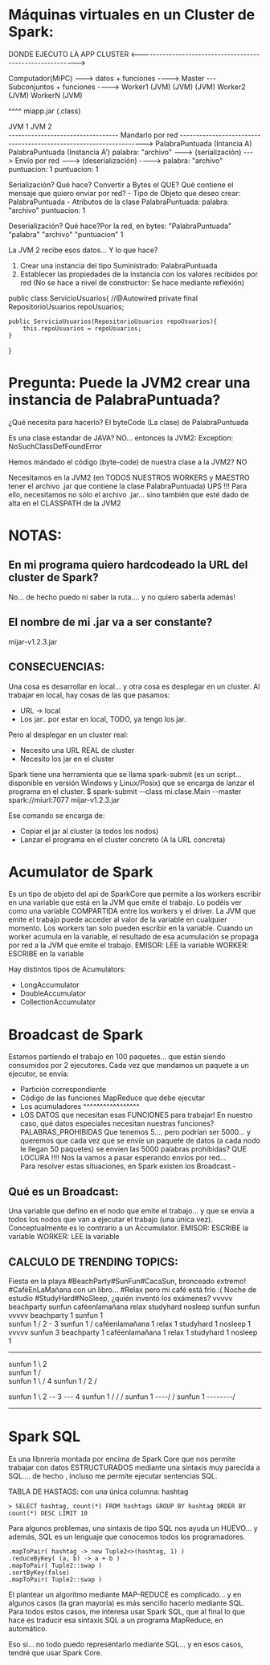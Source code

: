 
# Máquinas virtuales en un Cluster de Spark:
                                
DONDE EJECUTO LA APP                                CLUSTER
                                                    <---------------------------------------------------------->
                                                    
Computador(MiPC)   ---> datos + funciones ---->     Master    --- Subconjuntos + funciones ---->    Worker1 (JVM)
(JVM)                                               (JVM)                                           Worker2 (JVM)
                                                                                                    WorkerN (JVM)

  ^^^^
  miapp.jar
  (.class)
  



JVM 1                                                                                           JVM 2   
---------------------------------- Mandarlo por red ------------------------------------------------------------------->
PalabraPuntuada (Intancia A)                                                                      PalabraPuntuada (Instancia A')
 palabra: "archivo"  --->   (serialización) ---> Envío por red ---> (deserialización)  ---->        palabra: "archivo"
 puntuacion: 1                                                                                      puntuacion: 1


Serialización? Qué hace?
Convertir a Bytes el QUE? Qué contiene el mensaje que quiero enviar por red?
    - Tipo de Objeto que deseo crear: PalabraPuntuada
    - Atributos de la clase PalabraPuntuada: 
        palabra: "archivo"
        puntuacion: 1               

Deserialización? Qué hace?Por la red, en bytes:
    "PalabraPuntuada"
    "palabra"
    "archivo"
    "puntuacion"
    1

La JVM 2 recibe esos datos... Y lo que hace?
1. Crear una instancia del tipo Suministrado: PalabraPuntuada
2. Establecer las propiedades de la instancia con los valores recibidos por red (No se hace a nivel de constructor: Se hace mediante reflexión)

public class ServicioUsuarios{
    //@Autowired
    private final RepositorioUsuarios repoUsuarios;

    public ServicioUsuarios(RepositorioUsuarios repoUsuarios){
        this.repoUsuarios = repoUsuarios;
    }
}

# Pregunta: Puede la JVM2 crear una instancia de PalabraPuntuada?

¿Qué necesita para hacerlo? El byteCode (La clase) de PalabraPuntuada

Es una clase estandar de JAVA? NO... entonces la JVM2: Exception: NoSuchClassDefFoundError

Hemos mándado el código (byte-code) de nuestra clase a la JVM2? NO

Necesitamos en la JVM2 (en TODOS NUESTROS WORKERS y MAESTRO tener el archivo .jar que contiene la clase PalabraPuntuada) UPS !!!
Para ello, necesitamos no sólo el archivo .jar... sino también que esté dado de alta en el CLASSPATH de la JVM2

# NOTAS:

## En mi programa quiero hardcodeado la URL del cluster de Spark?

No... de hecho puedo ni saber la ruta.... y no quiero saberla además!

## El nombre de mi .jar va a ser constante?

mijar-v1.2.3.jar

## CONSECUENCIAS:

Una cosa es desarrollar en local... y otra cosa es desplegar en un cluster.
Al trabajar en local, hay cosas de las que pasamos:
- URL -> local
- Los jar.. por estar en local, TODO, ya tengo los jar.

Pero al desplegar en un cluster real:
- Necesito una URL REAL de cluster
- Necesito los jar en el cluster

Spark tiene una herramienta que se llama spark-submit (es un script... disponible en versión Windows y Linux/Posix) que se encarga de lanzar el programa en el cluster.
$ spark-submit --class mi.clase.Main --master spark://miurl:7077 mijar-v1.2.3.jar

Ese comando se encarga de:
- Copiar el jar al cluster (a todos los nodos)
- Lanzar el programa en el cluster concreto (A la URL concreta)

# Acumulator de Spark

Es un tipo de objeto del api de SparkCore que permite a los workers escribir en una variable que está en la JVM que emite el trabajo.
Lo podéis ver como una variable COMPARTIDA entre los workers y el driver.
La JVM que emite el trabajo puede acceder al valor de la variable en cualquier momento.
Los workers tan solo pueden escribir en la variable.
 Cuando un worker acumula en la variable, el resultado de esa acumulación se propaga por red a la JVM que emite el trabajo.
    EMISOR: LEE la variable
    WORKER: ESCRIBE en la variable 

Hay distintos tipos de Acumulators:
- LongAccumulator
- DoubleAccumulator
- CollectionAccumulator

# Broadcast de Spark

Estamos partiendo el trabajo en 100 paquetes... que están siendo consumidos por 2 ejecutores.
Cada vez que mandamos un paquete a un ejecutor, se envía:
- Partición correspondiente
- Código de las funciones MapReduce que debe ejecutar
- Los acumuladores       ^^^^^^^^^^^^^^^^^
- LOS DATOS que necesitan esas FUNCIONES para trabajar! 
  En nuestro caso, qué datos especiales necesitan nuestras funciones? PALABRAS_PROHIBIDAS
  Que tenemos 5.... pero podrían ser 5000... y queremos que cada vez que se envíe un paquete de datos (a cada nodo le llegan 50 paquetes) se envíen las 5000 palabras prohibidas?
  QUE LOCURA !!!! Nos la vamos a pasar esperando envíos por red...  
Para resolver estas situaciones, en Spark existen los Broadcast.-

## Qué es un Broadcast:

Una variable que defino en el nodo que emite el trabajo... y que se envía a todos los nodos que van a ejecutar el trabajo (una única vez).
Conceptualmente es lo contrario a un Accumulator.
    EMISOR: ESCRIBE la variable
    WORKER: LEE la variable

## CALCULO DE TRENDING TOPICS:

Fiesta en la playa  #BeachParty#SunFun#CacaSun, bronceado extremo!
#CaféEnLaMañana con un libro... #Relax pero mi café está frío :(
Noche de estudio #StudyHard#NoSleep, ¿quién inventó los exámenes?
        vvvvv
beachparty
sunfun
caféenlamañana
relax
studyhard
nosleep
sunfun
sunfun
    vvvvv
beachparty              1
sunfun                  1 \
sunfun                  1 / 2 - 3
sunfun                  1     /
caféenlamañana          1
relax                   1
studyhard               1
nosleep                 1
    vvvvv
sunfun 3
beachparty 1
caféenlamañana 1
relax 1
studyhard 1
nosleep 1


---


sunfun 1 \ 2   \
sunfun 1 /      \
sunfun 1 \      / 4
sunfun 1 /  2  /

sunfun 1 \ 2 -- 3 --- 4
sunfun 1 /    /    /
sunfun 1 ----/    /
sunfun 1 --------/

---

# Spark SQL

Es una libnrería montada por encima de Spark Core que nos permite trabajar con datos 
ESTRUCTURADOS mediante una sintaxis muy parecida a SQL.... de hecho , incluso me permite ejecutar sentencias SQL.


TABLA DE HASTAGS: con una única columna: hashtag

    > SELECT hashtag, count(*) FROM hashtags GROUP BY hashtag ORDER BY count(*) DESC LIMIT 10

Para algunos problemas, una sintaxis de tipo SQL nos ayuda un HUEVO... y además, SQL es un lenguaje que conocemos todos los programadores.

    .mapToPair( hashtag -> new Tuple2<>(hashtag, 1) ) 
    .reduceByKey( (a, b) -> a + b ) 
    .mapToPair( Tuple2::swap )
    .sortByKey(false)
    .mapToPair( Tuple2::swap )

El plantear un algoritmo mediante MAP-REDUCE es complicado... y en algunos casos (la gran mayoría) es más sencillo hacerlo mediante SQL.
Para todos estos casos, me interesa usar Spark SQL, que al final lo que hace es traducir esa sintaxis SQL a un programa MapReduce, en automático.

Eso si... no todo puedo representarlo mediante SQL... y en esos casos, tendré que usar Spark Core.